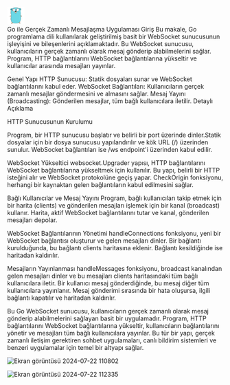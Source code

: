   <a href="https://golang.org/" target="_blank" rel="noreferrer"> 
        <img src="https://raw.githubusercontent.com/devicons/devicon/master/icons/go/go-original.svg" alt="golang" width="40" height="40"/> 
    </a>
    <br>
Go ile Gerçek Zamanlı Mesajlaşma Uygulaması
Giriş
Bu makale, Go programlama dili kullanılarak geliştirilmiş basit bir WebSocket sunucusunun işleyişini ve bileşenlerini açıklamaktadır. Bu WebSocket sunucusu, kullanıcıların gerçek zamanlı olarak mesaj gönderip alabilmelerini sağlar. Program, HTTP bağlantılarını WebSocket bağlantılarına yükseltir ve kullanıcılar arasında mesajları yayınlar.


Genel Yapı
HTTP Sunucusu: Statik dosyaları sunar ve WebSocket bağlantılarını kabul eder.
WebSocket Bağlantıları: Kullanıcıların gerçek zamanlı mesajlar göndermesini ve almasını sağlar.
Mesaj Yayını (Broadcasting): Gönderilen mesajlar, tüm bağlı kullanıcılara iletilir.
Detaylı Açıklama


HTTP Sunucusunun Kurulumu


Program, bir HTTP sunucusu başlatır ve belirli bir port üzerinde dinler.Statik dosyalar için bir dosya sunucusu yapılandırılır ve kök URL (/) üzerinden sunulur. WebSocket bağlantıları ise /ws endpoint'i üzerinden kabul edilir.

WebSocket Yükseltici
websocket.Upgrader yapısı, HTTP bağlantılarını WebSocket bağlantılarına yükseltmek için kullanılır. Bu yapı, belirli bir HTTP isteğini alır ve WebSocket protokolüne geçiş yapar. CheckOrigin fonksiyonu, herhangi bir kaynaktan gelen bağlantıların kabul edilmesini sağlar.

Bağlı Kullanıcılar ve Mesaj Yayını
Program, bağlı kullanıcıları takip etmek için bir harita (clients) ve gönderilen mesajları işlemek için bir kanal (broadcast) kullanır. Harita, aktif WebSocket bağlantılarını tutar ve kanal, gönderilen mesajları depolar.

WebSocket Bağlantılarının Yönetimi
handleConnections fonksiyonu, yeni bir WebSocket bağlantısı oluşturur ve gelen mesajları dinler. Bir bağlantı kurulduğunda, bu bağlantı clients haritasına eklenir. Bağlantı kesildiğinde ise haritadan kaldırılır.

Mesajların Yayınlanması
handleMessages fonksiyonu, broadcast kanalından gelen mesajları dinler ve bu mesajları clients haritasındaki tüm bağlı kullanıcılara iletir. Bir kullanıcı mesaj gönderdiğinde, bu mesaj diğer tüm kullanıcılara yayınlanır. Mesaj gönderimi sırasında bir hata oluşursa, ilgili bağlantı kapatılır ve haritadan kaldırılır.


Bu Go WebSocket sunucusu, kullanıcıların gerçek zamanlı olarak mesaj gönderip alabilmelerini sağlayan basit bir uygulamadır. Program, HTTP bağlantılarını WebSocket bağlantılarına yükseltir, kullanıcıların bağlantılarını yönetir ve mesajları tüm bağlı kullanıcılara yayınlar. Bu tür bir yapı, gerçek zamanlı iletişim gerektiren sohbet uygulamaları, canlı bildirim sistemleri ve benzeri uygulamalar için temel bir altyapı sağlar.

![Ekran görüntüsü 2024-07-22 110802](https://github.com/user-attachments/assets/ead9c75f-e655-4e9c-9e24-be906a4457bd)

![Ekran görüntüsü 2024-07-22 112335](https://github.com/user-attachments/assets/d307c0ac-0960-432f-a8f1-b91634f261ff)









